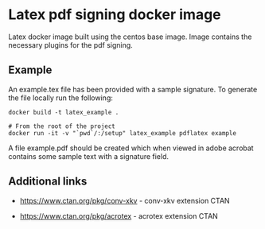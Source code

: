 # Latex pdf signing docker image

Latex docker image built using the centos base image. Image contains the necessary plugins for the pdf signing.

## Example

An example.tex file has been provided with a sample signature. To generate the file locally run the following:

```
docker build -t latex_example .

# From the root of the project
docker run -it -v "`pwd`/:/setup" latex_example pdflatex example
```

A file example.pdf should be created which when viewed in adobe acrobat contains some sample text with a signature field.

## Additional links

* https://www.ctan.org/pkg/conv-xkv - conv-xkv extension CTAN

* https://www.ctan.org/pkg/acrotex - acrotex extension CTAN

